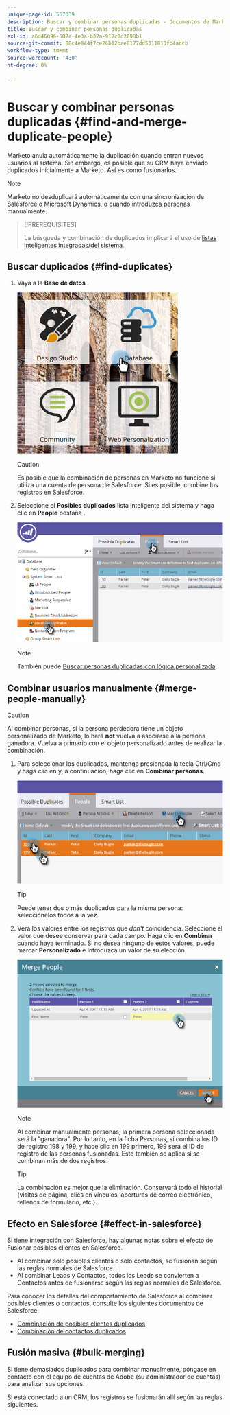 ```yaml
---
unique-page-id: 557339
description: Buscar y combinar personas duplicadas - Documentos de Marketo - Documentación del producto
title: Buscar y combinar personas duplicadas
exl-id: a6d46096-587a-4e3a-b37a-917c0d2098b1
source-git-commit: 88c4e844f7ce26b12bae8177dd5311813fb4adcb
workflow-type: tm+mt
source-wordcount: '430'
ht-degree: 0%

---
```


# Buscar y combinar personas duplicadas {#find-and-merge-duplicate-people}

Marketo anula automáticamente la duplicación cuando entran nuevos usuarios al sistema. Sin embargo, es posible que su CRM haya enviado duplicados inicialmente a Marketo. Así es como fusionarlos.

>[!NOTE]
>
>Marketo no desduplicará automáticamente con una sincronización de Salesforce o Microsoft Dynamics, o cuando introduzca personas manualmente.

>[!PREREQUISITES]
>
>La búsqueda y combinación de duplicados implicará el uso de [listas inteligentes integradas/del sistema](/help/marketo/product-docs/core-marketo-concepts/smart-lists-and-static-lists/using-smart-lists/use-built-in-system-smart-lists.md).

## Buscar duplicados {#find-duplicates}

1. Vaya a la **Base de datos** .

   ![](assets/db.png)

   >[!CAUTION]
   >
   >Es posible que la combinación de personas en Marketo no funcione si utiliza una cuenta de persona de Salesforce. Si es posible, combine los registros en Salesforce.

1. Seleccione el **Posibles duplicados** lista inteligente del sistema y haga clic en **People** pestaña .

   ![](assets/two.png)

   >[!NOTE]
   >
   >También puede [Buscar personas duplicadas con lógica personalizada](/help/marketo/product-docs/core-marketo-concepts/smart-lists-and-static-lists/managing-people-in-smart-lists/find-duplicate-people-with-custom-logic.md).

## Combinar usuarios manualmente {#merge-people-manually}

>[!CAUTION]
>
>Al combinar personas, si la persona perdedora tiene un objeto personalizado de Marketo, lo hará **not** vuelva a asociarse a la persona ganadora. Vuelva a primario con el objeto personalizado antes de realizar la combinación.

1. Para seleccionar los duplicados, mantenga presionada la tecla Ctrl/Cmd y haga clic en y, a continuación, haga clic en **Combinar personas**.

   ![](assets/three.png)

   >[!TIP]
   >
   >Puede tener dos o más duplicados para la misma persona: selecciónelos todos a la vez.

1. Verá los valores entre los registros que _don&#39;t_ coincidencia. Seleccione el valor que desee conservar para cada campo. Haga clic en **Combinar** cuando haya terminado. Si no desea ninguno de estos valores, puede marcar **Personalizado** e introduzca un valor de su elección.

   ![](assets/four.png)

   >[!NOTE]
   >
   >Al combinar manualmente personas, la primera persona seleccionada será la &quot;ganadora&quot;. Por lo tanto, en la ficha Personas, si combina los ID de registro 198 y 199, y hace clic en 199 primero, 199 será el ID de registro de las personas fusionadas. Esto también se aplica si se combinan más de dos registros.

   >[!TIP]
   >
   >La combinación es mejor que la eliminación. Conservará todo el historial (visitas de página, clics en vínculos, aperturas de correo electrónico, rellenos de formulario, etc.).

## Efecto en Salesforce {#effect-in-salesforce}

Si tiene integración con Salesforce, hay algunas notas sobre el efecto de Fusionar posibles clientes en Salesforce.

* Al combinar solo posibles clientes o solo contactos, se fusionan según las reglas normales de Salesforce.
* Al combinar Leads y Contactos, todos los Leads se convierten a Contactos antes de fusionarse según las reglas normales de Salesforce.

Para conocer los detalles del comportamiento de Salesforce al combinar posibles clientes o contactos, consulte los siguientes documentos de Salesforce:

* [Combinación de posibles clientes duplicados](https://help.salesforce.com/HTViewHelpDoc?id=leads_merge.htm&amp;language=en_US)
* [Combinación de contactos duplicados](https://help.salesforce.com/HTViewHelpDoc?id=contacts_merge.htm&amp;language=en_US)

## Fusión masiva {#bulk-merging}

Si tiene demasiados duplicados para combinar manualmente, póngase en contacto con el equipo de cuentas de Adobe (su administrador de cuentas) para analizar sus opciones.

Si está conectado a un CRM, los registros se fusionarán allí según las reglas siguientes.

